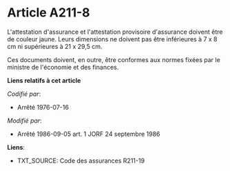 # Article A211-8

L'attestation d'assurance et l'attestation provisoire d'assurance doivent être de couleur jaune. Leurs dimensions ne doivent
pas être inférieures à 7 x 8 cm ni supérieures à 21 x 29,5 cm.

Ces documents doivent, en outre, être conformes aux normes fixées par le ministre de l'économie et des finances.

**Liens relatifs à cet article**

_Codifié par_:

  - Arrêté 1976-07-16

_Modifié par_:

  - Arrêté 1986-09-05 art. 1 JORF 24 septembre 1986

**Liens**:

  - TXT_SOURCE: Code des assurances R211-19
